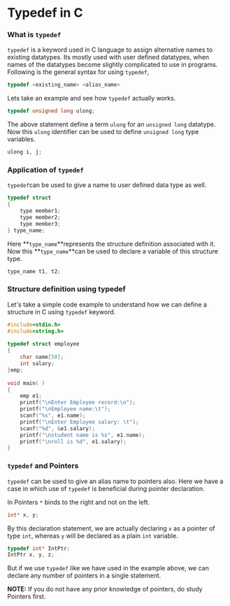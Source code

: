 # Typedef in C

### What is `typedef`

`typedef` is a keyword used in C language to assign alternative names to existing datatypes. Its mostly used with user defined datatypes, when names of the datatypes become slightly complicated to use in programs. Following is the general syntax for using `typedef`,

```c
typedef <existing_name> <alias_name>
```

Lets take an example and see how `typedef` actually works.

```c
typedef unsigned long ulong;
```

The above statement define a term `ulong` for an `unsigned long` datatype. Now this `ulong` identifier can be used to define `unsigned long` type variables.

```c
ulong i, j;
```

### Application of `typedef`

`typedef`can be used to give a name to user defined data type as well. 

```c
typedef struct
{
    type member1;
    type member2;
    type member3;
} type_name;
```

Here **`type_name`**represents the structure definition associated with it. Now this **`type_name`**can be used to declare a variable of this structure type.

```c
type_name t1, t2;
```

### Structure definition using typedef

Let's take a simple code example to understand how we can define a structure in C using `typedef` keyword.

```c
#include<stdio.h>
#include<string.h>
 
typedef struct employee
{
    char name[50];
    int salary;
}emp;
 
void main( )
{
    emp e1;
    printf("\nEnter Employee record:\n");
    printf("\nEmployee name:\t");
    scanf("%s", e1.name);
    printf("\nEnter Employee salary: \t");
    scanf("%d", &e1.salary);
    printf("\nstudent name is %s", e1.name);
    printf("\nroll is %d", e1.salary);
}
```

### `typedef` and Pointers

`typedef` can be used to give an alias name to pointers also. Here we have a case in which use of `typedef` is beneficial during pointer declaration.

In Pointers `*` binds to the right and not on the left.

```c
int* x, y;
```

By this declaration statement, we are actually declaring `x` as a pointer of type `int`, whereas `y` will be declared as a plain `int` variable.

```c
typedef int* IntPtr;
IntPtr x, y, z;
```

But if we use `typedef` like we have used in the example above, we can declare any number of pointers in a single statement.

**NOTE:** If you do not have any prior knowledge of pointers, do study Pointers first.

